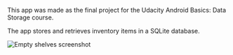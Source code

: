 This app was made as the final project for the Udacity Android Basics: Data Storage course.  

The app stores and retrieves inventory items in a SQLite database.  

![Empty shelves screenshot](screenshots/empty_shelf.png "When you first open the app, you will
be greated by empty shelves")